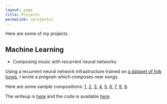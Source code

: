 ```yaml
---
layout: page
title: Projects
permalink: /projects/
---
```

Here are some of my projects.


## Machine Learning
<a name="rnn"></a>
*   Composing music with recurrent neural networks

Using a recurrent neural network infrastructure trained on [a dataset of folk tunes](https://github.com/jukedeck/nottingham-dataset), I wrote a program which composes new songs. 

Here are some sample compositions: [1](/assets/mp3/song2.mp3), [2](/assets/mp3/song4.mp3), [3](/assets/mp3/song5.mp3), [4](/assets/mp3/song6.mp3), [5](/assets/mp3/song7.mp3), [6](/assets/mp3/song8.mp3), [7](/assets/mp3/song10.mp3), [8](/assets/mp3/song11.mp3), [9](/assets/mp3/song12.mp3).

The writeup is [here](/assets/pdf/MusicRNN.pdf) and the code is available [here](https://github.com/aciupan/MUSIC_RNN).
